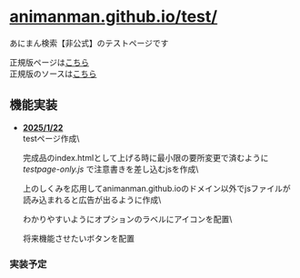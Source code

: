 # [animanman.github.io/test/]( https://animanman.github.io/test/)
あにまん検索【非公式】のテストページです

正規版ページは[こちら](https://animanman.github.io/)\
正規版のソースは[こちら](https://github.com/animanman/animanman.github.io/)

## 機能実装
- <ins>**2025/1/22**</ins>\
  testページ作成\
  
  完成品のindex.htmlとして上げる時に最小限の要所変更で済むように _testpage-only.js_ で注意書きを差し込むjsを作成\
  
  上のしくみを応用してanimanman.github.ioのドメイン以外でjsファイルが読み込まれると広告が出るように作成\
  
  わかりやすいようにオプションのラベルにアイコンを配置\
  
  将来機能させたいボタンを配置

### 実装予定
